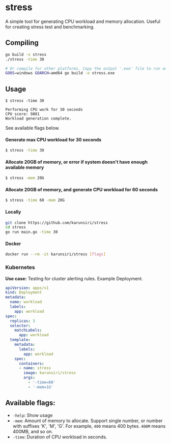 # stress

A simple tool for generating CPU workload and memory allocation. Useful for
creating stress test and benchmarking.

## Compiling

```bash
go build -o stress
./stress -time 30

# Or compile for other platforms. Copy the output '.exe' file to run on Windows
GOOS=windows GOARCH=amd64 go build -o stress.exe
```

## Usage

```
$ stress -time 30

Performing CPU work for 30 seconds
CPU score: 9801
Workload generation complete.
```

See available flags below.

#### Generate max CPU workload for 30 seconds

```bash
$ stress -time 30
```

#### Allocate 20GB of memory, or error if system doesn't have enough available memory

```bash
$ stress -mem 20G
```

#### Allocate 20GB of memory, and generate CPU workload for 60 seconds

```bash
$ stress -time 60 -mem 20G
```

#### Locally

```bash
git clone https://github.com/karunsiri/stress
cd stress
go run main.go -time 30
```

#### Docker

```bash
docker run --rm -it karunsiri/stress [flags]
```

### Kubernetes

**Use case:** Testing for cluster alerting rules.
Example Deployment.

```yaml
apiVersion: apps/v1
kind: Deployment
metadata:
  name: workload
  labels:
    app: workload
spec:
  replicas: 3
  selector:
    matchLabels:
      app: workload
  template:
    metadata:
      labels:
        app: workload
    spec:
      containers:
      - name: stress
        image: karunsiri/stress
        args:
          - '-time=60'
          - '-mem=1G'
```

## Available flags:

- `-help`: Show usage
- `-mem`: Amount of memory to allocate. Support single number, or number with suffixes 'K', 'M', 'G'.
  For example, `400` means 400 bytes. `400M` means 400MB, and so on.
- `-time`: Duration of CPU workload in seconds.
